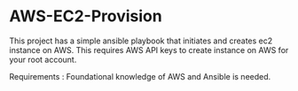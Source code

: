# AWS-EC2-Provision
This project has a simple ansible playbook that initiates and creates ec2 instance on AWS. This requires AWS API keys to create instance on AWS for your root account.

Requirements : Foundational knowledge of AWS and Ansible is needed.
